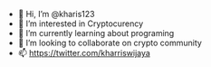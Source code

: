 - 👋 Hi, I’m @kharis123
- 👀 I’m interested in Cryptocurency
- 🌱 I’m currently learning about programing
- 💞️ I’m looking to collaborate on crypto community
- 📫 https://twitter.com/kharriswijaya

<!---
kharis123/kharis123 is a ✨ special ✨ repository because its `README.md` (this file) appears on your GitHub profile.
You can click the Preview link to take a look at your changes.
--->
